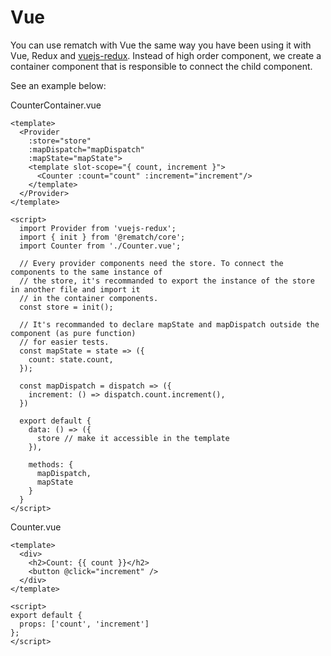 # Vue

You can use rematch with Vue the same way you have been using it with Vue, Redux and [vuejs-redux](https://github.com/titouancreach/vuejs-redux).
Instead of high order component, we create a container component that is responsible to connect the child component.

See an example below:

CounterContainer.vue
```vue
<template>
  <Provider
    :store="store" 
    :mapDispatch="mapDispatch" 
    :mapState="mapState">
    <template slot-scope="{ count, increment }">
      <Counter :count="count" :increment="increment"/>
    </template>
  </Provider>
</template>

<script>
  import Provider from 'vuejs-redux';
  import { init } from '@rematch/core';
  import Counter from './Counter.vue';

  // Every provider components need the store. To connect the components to the same instance of
  // the store, it's recommanded to export the instance of the store in another file and import it
  // in the container components.
  const store = init();

  // It's recommanded to declare mapState and mapDispatch outside the component (as pure function)
  // for easier tests.
  const mapState = state => ({
    count: state.count,
  });

  const mapDispatch = dispatch => ({
    increment: () => dispatch.count.increment(),
  })

  export default {
    data: () => ({
      store // make it accessible in the template
    }),

    methods: {
      mapDispatch,
      mapState
    }
  }
</script>
```

Counter.vue
```vue
<template>
  <div>
    <h2>Count: {{ count }}</h2>
    <button @click="increment" />
  </div>
</template>

<script>
export default {
  props: ['count', 'increment']
};
</script>
```
